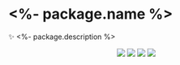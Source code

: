 # <%- package.name %>

✨ <%- package.description %>

<p align="center">
    <img src="https://img.shields.io/npm/v/<%- package.name %>.svg?label=version&style=for-the-badge">
    <img src="https://img.shields.io/travis/<%= package.repository.split('/').slice(-2).join('/') %>.svg?style=for-the-badge">
    <img src="https://img.shields.io/badge/typescript-%5E2.9.2-brightgreen.svg?style=for-the-badge">
    <img src="https://img.shields.io/badge/%F0%9F%93%A6%F0%9F%9A%80%20semantic release-%5E15.5.2-brightgreen.svg?style=for-the-badge">
</p>
